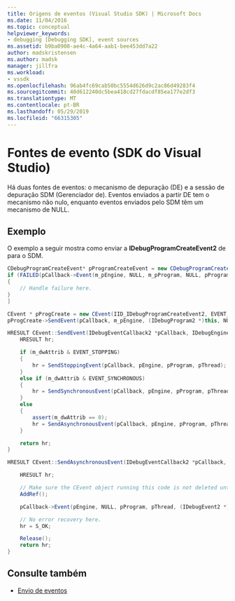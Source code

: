 ```yaml
---
title: Origens de eventos (Visual Studio SDK) | Microsoft Docs
ms.date: 11/04/2016
ms.topic: conceptual
helpviewer_keywords:
- debugging [Debugging SDK], event sources
ms.assetid: b9ba0908-ae4c-4a64-aab1-bee453dd7a22
author: madskristensen
ms.author: madsk
manager: jillfra
ms.workload:
- vssdk
ms.openlocfilehash: 96ab4fc69cab50bc5554d626d9c2ac86d49283f4
ms.sourcegitcommit: 40d612240dc5bea418cd27fdacdf85ea177e2df3
ms.translationtype: MT
ms.contentlocale: pt-BR
ms.lasthandoff: 05/29/2019
ms.locfileid: "66315305"
---
```

# <a name="event-sources-visual-studio-sdk"></a>Fontes de evento (SDK do Visual Studio)
Há duas fontes de eventos: o mecanismo de depuração (DE) e a sessão de depuração SDM (Gerenciador de). Eventos enviados a partir DE tem o mecanismo não nulo, enquanto eventos enviados pelo SDM têm um mecanismo de NULL.

## <a name="example"></a>Exemplo
O exemplo a seguir mostra como enviar a **IDebugProgramCreateEvent2** de para o SDM.

```csharp
CDebugProgramCreateEvent* pProgramCreateEvent = new CDebugProgramCreateEvent();
if (FAILED(pCallback->Event(m_pEngine, NULL, m_pProgram, NULL, pProgramCreateEvent, IID_IDebugProgramCreateEvent2, EVENT_ASYNCHRONOUS)))
{
    // Handle failure here.
}
]

CEvent * pProgCreate = new CEvent(IID_IDebugProgramCreateEvent2, EVENT_ASYNCHRONOUS);
pProgCreate->SendEvent(pCallback, m_pEngine, (IDebugProgram2 *)this, NULL);

HRESULT CEvent::SendEvent(IDebugEventCallback2 *pCallback, IDebugEngine2 *pEngine, IDebugProgram2 *pProgram, IDebugThread2 *pThread) {
    HRESULT hr;

    if (m_dwAttrib & EVENT_STOPPING)
    {
        hr = SendStoppingEvent(pCallback, pEngine, pProgram, pThread);
    }
    else if (m_dwAttrib & EVENT_SYNCHRONOUS)
    {
        hr = SendSynchronousEvent(pCallback, pEngine, pProgram, pThread);
    }
    else
    {
        assert(m_dwAttrib == 0);
        hr = SendAsynchronousEvent(pCallback, pEngine, pProgram, pThread);
    }

    return hr;
}

HRESULT CEvent::SendAsynchronousEvent(IDebugEventCallback2 *pCallback, IDebugEngine2 *pEngine, IDebugProgram2 *pProgram, IDebugThread2 *pThread) {

    HRESULT hr;

    // Make sure the CEvent object running this code is not deleted until the code completes.
    AddRef();

    pCallback->Event(pEngine, NULL, pProgram, pThread, (IDebugEvent2 *)this, m_riid, m_dwAttrib);

    // No error recovery here.
    hr = S_OK;

    Release();
    return hr;
}

```

## <a name="see-also"></a>Consulte também
- [Envio de eventos](../../extensibility/debugger/sending-events.md)
